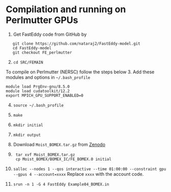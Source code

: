 # Compilation and running on Perlmutter GPUs

1. Get FastEddy code from GitHub by

```
   git clone https://github.com/nataraj2/FastEddy-model.git
   cd FastEddy-model
   git checkout FE_perlmutter
```

2. `cd SRC/FEMAIN`

To compile on Perlmutter (NERSC) follow the steps below
3. Add these modules and options in `~/.bash_profile`
```
module load PrgEnv-gnu/8.5.0
module load cudatoolkit/12.2
export MPICH_GPU_SUPPORT_ENABLED=0
```
4. `source ~/.bash_profile`

5. `make`

6. `mkdir initial`

7. `mkdir output`

8. Download `Moist_BOMEX.tar.gz` from [Zenodo](https://zenodo.org/records/10982246)

9. ```
	tar xvf Moist_BOMEX.tar.gz
	cp Moist_BOMEX/BOMEX_IC/FE_BOMEX.0 initial
   ```
10. `salloc --nodes 1 --qos interactive --time 01:00:00 --constraint gpu --gpus 4 --account=xxxx`
    Replace `xxxx` with the account code. 

11. `srun -n 1 -G 4 FastEddy Example04_BOMEX.in`

